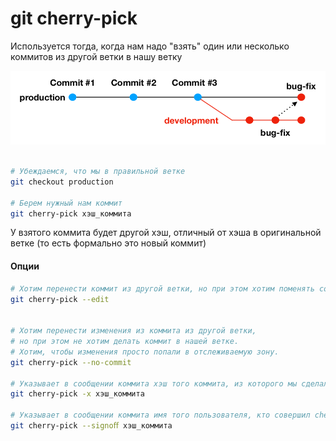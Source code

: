 # git cherry-pick

Используется тогда, когда нам надо "взять" один или
несколько коммитов из другой ветки в нашу ветку

![img_10.png](img_10.png)

```bash

# Убеждаемся, что мы в правильной ветке
git checkout production

# Берем нужный нам коммит
git cherry-pick хэш_коммита
```

У взятого коммита будет другой хэш, отличный от хэша в оригинальной ветке (то есть формально это новый коммит)

#### Опции

```bash
# Хотим перенести коммит из другой ветки, но при этом хотим поменять сообщение коммита
git cherry-pick --edit


# Хотим перенести изменения из коммита из другой ветки, 
# но при этом не хотим делать коммит в нашей ветке. 
# Хотим, чтобы изменения просто попали в отслеживаемую зону.
git cherry-pick --no-commit

# Указывает в сообщении коммита хэш того коммита, из которого мы сделали cherry-pick
git cherry-pick -x хэш_коммита

# Указывает в сообщении коммита имя того пользователя, кто совершил cherry-pick
git cherry-pick --signoﬀ хэш_коммита

```